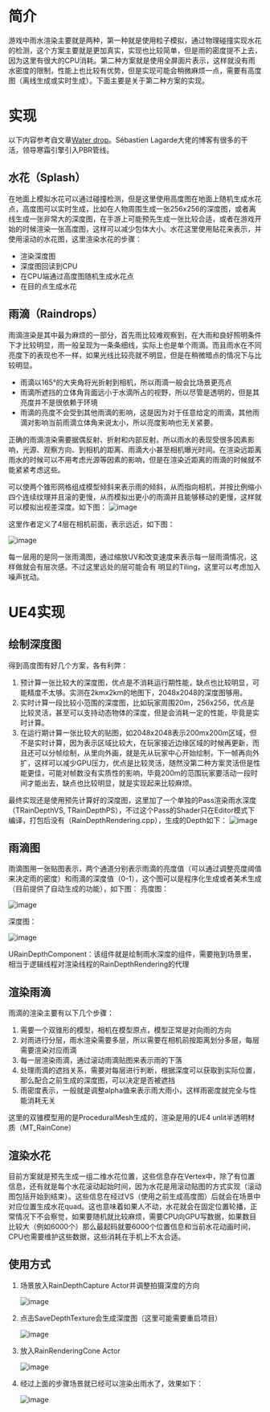 # 简介
游戏中雨水渲染主要就是两种，第一种就是使用粒子模拟，通过物理碰撞实现水花的检测，这个方案主要就是更加真实，实现也比较简单，但是雨的密度提不上去，因为这里有很大的CPU消耗。第二种方案就是使用全屏面片表示，这样就没有雨水密度的限制，性能上也比较有优势，但是实现可能会稍微麻烦一点，需要有高度图（离线生成或实时生成）。下面主要是关于第二种方案的实现。

# 实现
以下内容参考自文章[Water drop](https://seblagarde.wordpress.com/2012/12/27/water-drop-2a-dynamic-rain-and-its-effects/)。Sébastien Lagarde大佬的博客有很多的干活，领导寒霜引擎引入PBR管线。
## 水花（Splash）
在地面上模拟水花可以通过碰撞检测，但是这里使用高度图在地面上随机生成水花点，高度图可以实时生成，比如在人物周围生成一张256x256的深度图，或者离线生成一张非常大的深度图，在手游上可能预先生成一张比较合适，或者在游戏开始的时候渲染一张高度图，这样可以减少包体大小。水花这里使用贴花来表示，并使用滚动的水花图，这里渲染水花的步骤：
 * 渲染深度图
 * 深度图回读到CPU
 * 在CPU端通过高度图随机生成水花点
 * 在目的点生成水花

## 雨滴（Raindrops）
雨滴渲染是其中最为麻烦的一部分，首先雨比较难观察到，在大雨和良好照明条件下才比较明显，雨一般呈现为一条条细线，实际上也是单个雨滴。而且雨水在不同亮度下的表现也不一样，如果光线比较亮就不明显，但是在稍微暗点的情况下与比较明显。
 * 雨滴以165°的大夹角将光折射到相机，所以雨滴一般会比场景更亮点
 * 雨滴所遮挡的立体角背面远小于水滴所占的视野，所以尽管是透明的，但是其亮度并不是很依赖于环境
 * 雨滴的亮度不会受到其他雨滴的影响，这是因为对于任意给定的雨滴，其他雨滴对影响当前雨滴立体角来说太小，所以亮度影响也无关紧要。

正确的雨滴渲染需要据偶反射、折射和内部反射。所以雨水的表现受很多因素影响，光源、观察方向、到相机的距离、雨滴大小甚至相机曝光时间。在渲染远距离雨水的时候可以不用考虑光源等因素的影响，但是在渲染近距离的雨滴的时候就不能紧紧考虑这些。

可以使两个锥形网格组成模型倾斜来表示雨的倾斜，从而指向相机，并按比例缩小四个连续纹理并且滚的更慢，从而模拟出更小的雨滴并且能够移动的更慢，这样就可以模拟出视差深度。如下图：
![image](../RenderPictures/RainRendering/rainlayer.png)

这里作者定义了4层在相机前面，表示远近，如下图：

![image](../RenderPictures/RainRendering/layer.png)

每一层用的是同一张雨滴图，通过缩放UV和改变速度来表示每一层雨滴情况，这样做就会有层次感。不过这里远处的层可能会有
明显的Tiling，这里可以考虑加入噪声扰动。

# UE4实现
## 绘制深度图
得到高度图有好几个方案，各有利弊：
1. 预计算一张比较大的深度图，优点是不消耗运行期性能，缺点也比较明显，可能精度不太够。实测在2kmx2km的地图下，2048x2048的深度图够用。
2. 实时计算一段比较小范围的深度图，比如玩家周围20m，256x256，优点是比较灵活，甚至可以支持动态物体的深度，但是会消耗一定的性能，毕竟是实时计算。
3. 在运行期计算一张比较大的贴图，如2048x2048表示200mx200m区域，但不是实时计算，因为表示区域比较大，在玩家接近边缘区域的时候再更新，而且还可以分帧绘制，从里向外画，就是先从玩家中心开始绘制，下一帧再向外扩，这样可以减少GPU压力，优点是比较灵活，随然没第二种方案灵活但是性能更佳，可能对帧数没有实质性的影响，毕竟200m的范围玩家要活动一段时间才能出去，缺点也比较明显，就是实现起来比较麻烦。

最终实现还是使用预先计算好的深度图，这里加了一个单独的Pass渲染雨水深度（TRainDepthVS, TRainDepthPS），不过这个Pass的Shader只在Editor模式下编译，打包后没有（RainDepthRendering.cpp），生成的Depth如下：
![image](../RenderPictures/RainRendering/RainDepth.png)

## 雨滴图
雨滴图用一张贴图表示，两个通道分别表示雨滴的亮度值（可以通过调整亮度阈值来决定雨的密度）和雨滴的深度值（0-1），这个图可以是程序化生成或者美术生成（目前提供了自动生成的功能），如下图：
亮度图：

![image](../RenderPictures/RainRendering/RainDropIntensity.png)

深度图：

![image](../RenderPictures/RainRendering/RainDropVirtualDepth.png)

URainDepthComponent：该组件就是绘制雨水深度的组件，需要拖到场景里，相当于逻辑线程对渲染线程的RainDepthRendering的代理

## 渲染雨滴
雨滴的渲染主要有以下几个步骤：
1. 需要一个双锥形的模型，相机在模型原点，模型正常是对向雨的方向
2. 对雨进行分层，雨水渲染需要多层，所以需要在相机前按距离划分多层，每层需要渲染对应雨滴
3. 每一层渲染雨滴，通过滚动雨滴贴图来表示雨的下落
4. 处理雨滴的遮挡关系，需要对每层进行判断，根据深度可以获取到实际位置，那么配合之前生成的深度图，可以决定是否被遮挡
5. 雨密度表示，一般就是调整alpha值来表示雨大雨小，这样雨密度就完全与性能消耗无关

这里的双锥模型用的是ProceduralMesh生成的，渲染是用的UE4 unlit半透明材质（MT_RainCone）

## 渲染水花
目前方案就是预先生成一组二维水花位置，这些信息存在Vertex中，除了有位置信息，还有就是每个水花滚动起始时间，因为水花是用滚动贴图的方式实现（滚动图包括开始到结束）。这些信息在经过VS（使用之前生成高度图）后就会在场景中对应位置生成水花quad。这也意味着如果人不动，水花就会在固定位置轮播，正常情况下不会察觉，如果要随机就比较麻烦，需要CPU向GPU写数据，如果数目比较大（例如6000个）那么最起码就要6000个位置信息和当前水花动画时间，CPU也需要维护这些数据，这些消耗在手机上不太合适。

## 使用方式
1. 场景放入RainDepthCapture Actor并调整拍摄深度的方向

    ![image](../RenderPictures/RainRendering/RainDepthCaptureActor.png)

2. 点击SaveDepthTexture会生成深度图（这里可能需要重启项目）

    ![image](../RenderPictures/RainRendering/RainDepthCaptureParameters.png)

2. 放入RainRenderingCone Actor

    ![image](../RenderPictures/RainRendering/RainRenderingCone.png)

4. 经过上面的步骤场景就已经可以渲染出雨水了，效果如下：

    ![image](../RenderPictures/RainRendering/RainRendering.png)


